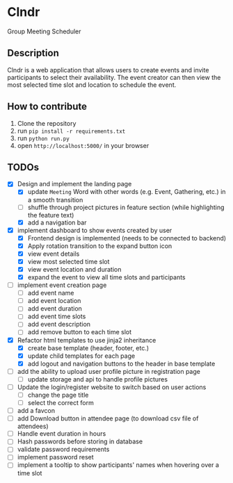 # Clndr

Group Meeting Scheduler

## Description
Clndr is a web application that allows users to create events and invite participants to select their availability. The event creator can then view the most selected time slot and location to schedule the event.

## How to contribute
1. Clone the repository
2. run `pip install -r requirements.txt`
3. run `python run.py`
4. open `http://localhost:5000/` in your browser

## TODOs
- [X] Design and implement the landing page
	- [X] update `Meeting` Word with other words (e.g. Event, Gathering, etc.) in a smooth transition
	- [ ] shuffle through project pictures in feature section (while highlighting the feature text)
	- [X] add a navigation bar
- [X] implement dashboard to show events created by user
	- [X] Frontend design is implemented (needs to be connected to backend)
	- [X] Apply rotation transition to the expand button icon
	- [X] view event details
	- [X] view most selected time slot
	- [X] view event location and duration
	- [X] expand the event to view all time slots and participants
- [ ] implement event creation page
	- [ ] add event name
	- [ ] add event location
	- [ ] add event duration
	- [ ] add event time slots
	- [ ] add event description
	- [ ] add remove button to each time slot
- [X] Refactor html templates to use jinja2 inheritance
	- [X] create base template (header, footer, etc.)
	- [X] update child templates for each page
	- [X] add logout and navigation buttons to the header in base template
- [ ] add the ability to upload user profile picture in registration page
	- [ ] update storage and api to handle profile pictures
- [ ] Update the login/register website to switch based on user actions
	- [ ] change the page title
	- [ ] select the correct form
- [ ] add a favcon
- [ ] add Download button in attendee page (to download csv file of attendees)
- [ ] Handle event duration in hours
- [ ] Hash passwords before storing in database
- [ ] validate password requirements
- [ ] implement password reset
- [ ] implement a tooltip to show participants' names when hovering over a time slot
